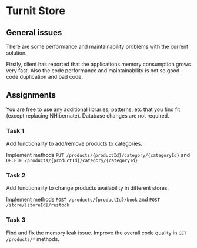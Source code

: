 # Turnit Store

## General issues
There are some performance and maintainability problems with the current solution.

Firstly, client has reported that the applications memory consumption grows very fast.
Also the code performance and maintainability is not so good - code duplication and bad code.

## Assignments
You are free to use any additional libraries, patterns, etc that you find fit (except replacing NHibernate). Database changes are not required.

### Task 1
Add functionality to add/remove products to categories.

Implement methods `PUT /products/{productId}/category/{categoryId}` and `DELETE /products/{productId}/category/{categoryId}`

### Task 2
Add functionality to change products availability in different stores.

Implement methods `POST /products/{productId}/book` and `POST /store/{storeId}/restock`

### Task 3
Find and fix the memory leak issue.
Improve the overall code quality in `GET /products/*` methods.
